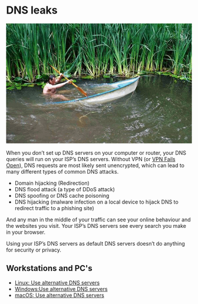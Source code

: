 # DNS leaks

![Leaky boat](../../_static/images/leaky-boat.png)

When you don’t set up DNS servers on your computer or router, your DNS queries will run on your ISP’s DNS servers. Without VPN (or [VPN Fails Open](vpn-fail-open.md)), DNS requests are most likely sent unencrypted, which can lead to many different types of common DNS attacks. 

* Domain hijacking (Redirection)
* DNS flood attack (a type of DDoS attack) 
* DNS spoofing or DNS cache poisoning
* DNS hijacking (malware infection on a local device to hijack DNS to redirect traffic to a phishing site)

And any man in the middle of your traffic can see your online behaviour and the websites you visit. Your ISP’s DNS servers see every search you make in your browser. 

Using your ISP’s DNS servers as default DNS servers doesn’t do anything for security or privacy.

## Workstations and PC's

* [Linux: Use alternative DNS servers](linux-pc-mitigations:docs/services/dns-servers)
* [Windows:Use alternative DNS servers](windows-pc-mitigations:docs/services/dns-servers)
* [macOS: Use alternative DNS servers](macos-mitigations:docs/services/dns-servers)


